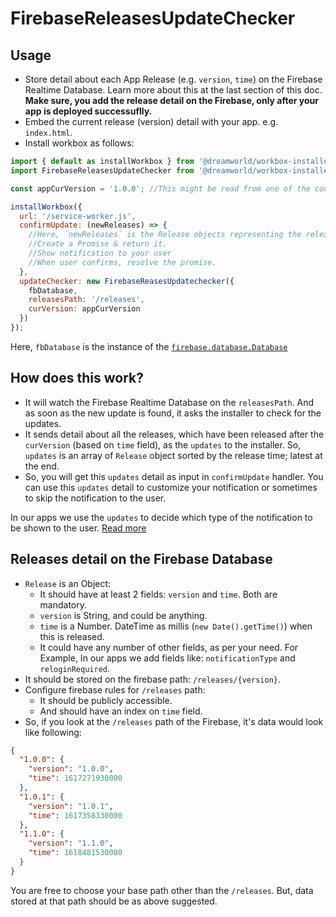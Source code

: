 # FirebaseReleasesUpdateChecker

## Usage
- Store detail about each App Release (e.g. `version`, `time`) on the Firebase Realtime Database. Learn more about this at the last section of this doc. **Make sure, you add the release detail on the Firebase, only after your app is deployed successuflly.**
- Embed the current release (version) detail with your app. e.g. `index.html`.
- Install workbox as follows:

```javascript
import { default as installWorkbox } from '@dreamworld/workbox-installer';
import FirebaseReleasesUpdateChecker from '@dreamworld/workbox-installer/firebase-releases-update-checker.js';

const appCurVersion = '1.0.0'; //This might be read from one of the configuration, in the real implementation

installWorkbox({
  url: '/service-worker.js', 
  confirmUpdate: (newReleases) => {
    //Here, `newReleases` is the Release objects representing the release done after the curVersion.
    //Create a Promise & return it.
    //Show notification to your user
    //When user confirms, resolve the promise.
  },
  updateChecker: new FirebaseReasesUpdatechecker({
    fbDatabase,
    releasesPath: '/releases',
    curVersion: appCurVersion
  })
});
```

Here, `fbDatabase` is the instance of the [`firebase.database.Database`](https://firebase.google.com/docs/reference/js/firebase.database.Database)


## How does this work?
- It will watch the Firebase Realtime Database on the `releasesPath`. And as soon as the new update is found, it asks the installer to check for the updates.
- It sends detail about all the releases, which have been released after the `curVersion` (based on `time` field), as the `updates` to the installer. So, `updates` is an array of `Release` object sorted by the release time; latest at the end.
- So, you will get this `updates` detail as input in `confirmUpdate` handler. You can use this `updates` detail to customize your notification or sometimes to skip the notification to the user. 

In our apps we use the `updates` to decide which type of the notification to be shown to the user. [Read more](./release-dependent-notification.md)

## Releases detail on the Firebase Database

- `Release` is an Object:
  - It should have at least 2 fields: `version` and `time`. Both are mandatory.
  - `version` is String, and could be anything.
  - `time` is a Number. DateTime as millis (`new Date().getTime()`) when this is released.
  - It could have any number of other fields, as per your need. For Example, In our apps we add fields like: `notificationType` and `reloginRequired`.
- It should be stored on the firebase path: `/releases/{version}`.
- Configure firebase rules for `/releases` path:
  - It should be publicly accessible.
  - And should have an index on `time` field.
- So, if you look at the `/releases` path of the Firebase, it's data would look like following:

```json
{
  "1.0.0": {
    "version": "1.0.0",
    "time": 1617271930000
  },
  "1.0.1": {
    "version": "1.0.1",
    "time": 1617358330000
  },
  "1.1.0": {
    "version": "1.1.0",
    "time": 1618481530000
  }
}
```

You are free to choose your base path other than the `/releases`. But, data stored at that path should be as above suggested.